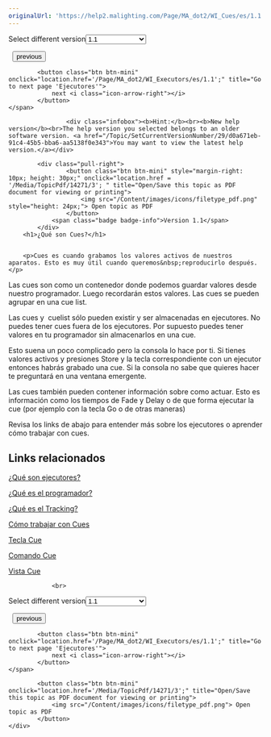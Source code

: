 ```yaml
---
originalUrl: 'https://help2.malighting.com/Page/MA_dot2/WI_Cues/es/1.1'
---
```


<div class="topic-navigation">

<div class="pull-right">
	<span class="pull-left">


<div class="pull-left">
<form action="/Topic/SetCurrentVersionNumber" class="form-inline" id="frmTagSelector" method="post">	<span class="form-mini">
		<div class="input-prepend"><span class="add-on">Select different version</span><select autocomplete="off" id="versionNumberId" name="versionNumberId" onchange="$(this).closest('#frmTagSelector').submit();" style="width: 120px;"><option value="">- latest -</option>
<option selected="selected" value="3">1.1</option>
<option value="7">1.2</option>
<option value="12">1.3</option>
<option value="16">1.5</option>
<option value="29">1.9</option>
</select></div>
		<input data-val="true" data-val-number="The field Int32 must be a number." data-val-required="The Int32 field is required." id="ProductId" name="ProductId" type="hidden" value="7">
		<input id="CurrentGuid" name="CurrentGuid" type="hidden" value="d0a671eb-91c4-45b5-bba6-aa5138f0e343">
	</span>
</form></div>&nbsp;	</span>
	<span class="pull-right" style="white-space: nowrap;">
			<button class="btn btn-mini" onclick="location.href='/Page/MA_dot2/WI_Tracking/es/1.1'; " title="Go to previous page 'Tracking'">
				<i class="icon-arrow-left"></i> previous
			</button>

			<button class="btn btn-mini" onclick="location.href='/Page/MA_dot2/WI_Executors/es/1.1';" title="Go to next page 'Ejecutores'">
				next <i class="icon-arrow-right"></i> 
			</button>
	</span>
</div>
<div class="clear-fix" style="margin-bottom: 10px"></div>
</div>

					<div class="infobox"><b>Hint:</b><br><b>New help version</b><br>The help version you selected belongs to an older software version. <a href="/Topic/SetCurrentVersionNumber/29/d0a671eb-91c4-45b5-bba6-aa5138f0e343">You may want to view the latest help version.</a></div>

			<div class="pull-right">
					<button class="btn btn-mini" style="margin-right: 10px; height: 30px;" onclick="location.href = '/Media/TopicPdf/14271/3'; " title="Open/Save this topic as PDF document for viewing or printing">
						<img src="/Content/images/icons/filetype_pdf.png" style="height: 24px;"> Open topic as PDF
					</button>
				<span class="badge badge-info">Version 1.1</span>
			</div>
		<h1>¿Qué son Cues?</h1>


		<p>Cues es cuando grabamos los valores activos de nuestros aparatos. Esto es muy útil cuando queremos&nbsp;reproducirlo después.</p>

<p>Las cues son como un contenedor donde podemos guardar valores desde nuestro programador. Luego recordarán estos valores. Las cues se pueden agrupar en una&nbsp;cue list.</p>

<p>Las cues y &nbsp;cuelist sólo pueden existir y ser almacenadas en ejecutores. No puedes tener cues fuera de los ejecutores. Por supuesto puedes tener valores en tu programador sin almacenarlos en una cue.</p>

<p>Esto suena un poco complicado pero la consola lo hace por ti. Si tienes valores activos y presiones Store y la tecla correspondiente con un ejecutor entonces habrás grabado una cue. Si la consola no sabe que quieres hacer te preguntará en una ventana emergente.</p>

<p>Las cues también pueden contener información sobre como actuar. Esto es información como los tiempos de Fade y Delay o de que forma ejecutar la cue (por ejemplo con la tecla Go o de otras maneras)</p>

<p>Revisa los links de abajo para entender más sobre los ejecutores o aprender cómo trabajar con cues.</p>

<a name="toc_header_anchor_1" id="toc_header_anchor_1" class="topic-toc-item"></a><h2>Links relacionados</h2>

<p><a href="/Topic/839f039d-2e75-4ed2-a4be-0ff458dec63d">¿Qué son ejecutores?</a></p>

<p><a href="/Topic/e740a39c-ef36-4081-9014-59e0a288711c">¿Qué es el programador?</a></p>

<p><a href="/Topic/dbf1ee09-43cb-48a1-9e9d-6d0bc5c8feb6">¿Qué es el Tracking?</a></p>

<p><a href="/Topic/511081dd-5ffb-4aaa-8d09-a0859b0d0a19">Cómo trabajar con Cues</a></p>

<p><a href="/Topic/254a8ccd-1fff-432e-a728-f185c88eef46">Tecla Cue</a></p>

<p><a href="/Topic/27f431d9-965b-416d-81a7-ceb59aca61fd">Comando Cue</a></p>

<p><a href="/Topic/b8ab1bbb-182d-41d6-9a1e-52f5267922c7">Vista Cue</a></p>


				<br>
<div class="topic-navigation">

<div class="pull-right">
	<span class="pull-left">


<div class="pull-left">
<form action="/Topic/SetCurrentVersionNumber" class="form-inline" id="frmTagSelector" method="post">	<span class="form-mini">
		<div class="input-prepend"><span class="add-on">Select different version</span><select autocomplete="off" id="versionNumberId" name="versionNumberId" onchange="$(this).closest('#frmTagSelector').submit();" style="width: 120px;"><option value="">- latest -</option>
<option selected="selected" value="3">1.1</option>
<option value="7">1.2</option>
<option value="12">1.3</option>
<option value="16">1.5</option>
<option value="29">1.9</option>
</select></div>
		<input data-val="true" data-val-number="The field Int32 must be a number." data-val-required="The Int32 field is required." id="ProductId" name="ProductId" type="hidden" value="7">
		<input id="CurrentGuid" name="CurrentGuid" type="hidden" value="d0a671eb-91c4-45b5-bba6-aa5138f0e343">
	</span>
</form></div>&nbsp;	</span>
	<span class="pull-right" style="white-space: nowrap;">
			<button class="btn btn-mini" onclick="location.href='/Page/MA_dot2/WI_Tracking/es/1.1'; " title="Go to previous page 'Tracking'">
				<i class="icon-arrow-left"></i> previous
			</button>

			<button class="btn btn-mini" onclick="location.href='/Page/MA_dot2/WI_Executors/es/1.1';" title="Go to next page 'Ejecutores'">
				next <i class="icon-arrow-right"></i> 
			</button>
	</span>
</div>
	<div class="clear-fix"></div>
	<div class="pull-right">
	
			<button class="btn btn-mini" onclick="location.href='/Media/TopicPdf/14271/3';" title="Open/Save this topic as PDF document for viewing or printing">
				<img src="/Content/images/icons/filetype_pdf.png"> Open topic as PDF
			</button>
	</div>
<div class="clear-fix" style="margin-bottom: 10px"></div>
</div>

	
